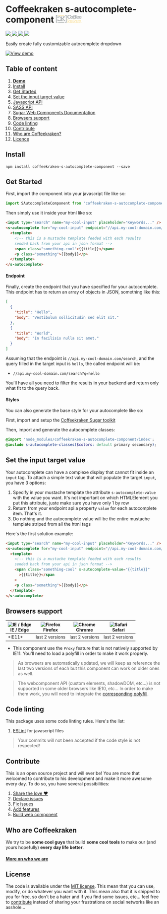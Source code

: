 # Coffeekraken s-autocomplete-component <img src=".resources/coffeekraken-logo.jpg" height="25px" />

<p>
	<!-- <a href="https://travis-ci.org/coffeekraken/s-autocomplete-component">
		<img src="https://img.shields.io/travis/coffeekraken/s-autocomplete-component.svg?style=flat-square" />
	</a> -->
	<a href="https://www.npmjs.com/package/coffeekraken-s-autocomplete-component">
		<img src="https://img.shields.io/npm/v/coffeekraken-s-autocomplete-component.svg?style=flat-square" />
	</a>
	<a href="https://github.com/coffeekraken/s-autocomplete-component/blob/master/LICENSE.txt">
		<img src="https://img.shields.io/npm/l/coffeekraken-s-autocomplete-component.svg?style=flat-square" />
	</a>
	<!-- <a href="https://github.com/coffeekraken/s-autocomplete-component">
		<img src="https://img.shields.io/npm/dt/coffeekraken-s-autocomplete-component.svg?style=flat-square" />
	</a>
	<a href="https://github.com/coffeekraken/s-autocomplete-component">
		<img src="https://img.shields.io/github/forks/coffeekraken/s-autocomplete-component.svg?style=social&label=Fork&style=flat-square" />
	</a>
	<a href="https://github.com/coffeekraken/s-autocomplete-component">
		<img src="https://img.shields.io/github/stars/coffeekraken/s-autocomplete-component.svg?style=social&label=Star&style=flat-square" />
	</a> -->
	<a href="https://twitter.com/coffeekrakenio">
		<img src="https://img.shields.io/twitter/url/http/coffeekrakenio.svg?style=social&style=flat-square" />
	</a>
	<a href="http://coffeekraken.io">
		<img src="https://img.shields.io/twitter/url/http/shields.io.svg?style=flat-square&label=coffeekraken.io&colorB=f2bc2b&style=flat-square" />
	</a>
</p>

<p class="lead">Easily create fully customizable autocomplete dropdown</p>

[![View demo](http://components.coffeekraken.io/assets/img/view-demo.png)](http://components.coffeekraken.io/app/s-autocomplete-component)

## Table of content

1. **[Demo](http://components.coffeekraken.io/app/s-autocomplete-component)**
2. [Install](#readme-install)
3. [Get Started](#readme-get-started)
4. [Set the input target value](#readme-value)
5. [Javascript API](doc/js)
6. [SASS API](doc/sass)
7. [Sugar Web Components Documentation](https://github.com/coffeekraken/sugar/blob/master/doc/webcomponent.md)
8. [Browsers support](#readme-browsers-support)
9. [Code linting](#readme-code-linting)
10. [Contribute](#readme-contribute)
11. [Who are Coffeekraken?](#readme-who-are-coffeekraken)
12. [Licence](#readme-license)

<a name="readme-install"></a>

## Install

```
npm install coffeekraken-s-autocomplete-component --save
```

<a name="readme-get-started"></a>

## Get Started

First, import the component into your javascript file like so:

```js
import SAutocompleteComponent from 'coffeekraken-s-autocomplete-component'
```

Then simply use it inside your html like so:

```html
<input type="search" name="my-cool-input" placeholder="Keywords..." />
<s-autocomplete for="my-cool-input" endpoint="//api.my-cool-domain.com/search">
  <template>
    <!-- this is a mustache template feeded with each results
    sended back from your api in json format -->
    <span class="something-cool">{{title}}</span>
    <p class="something">{{body}}</p>
  </template>
</s-autocomplete>
```

#### Endpoint

Finally, create the endpoint that you have specified for your autocomplete.
This endpoint has to return an array of objects in JSON, something like this:

```json
[
  {
    "title": "Hello",
    "body": "Vestibulum sollicitudin sed elit sit."
  },
  {
    "title": "World",
    "body": "In facilisis nulla sit amet."
  }
]
```

Assuming that the endpoint is `//api.my-cool-domain.com/search`, and the query filled in the target input is `hello`, the called endpoint will be:

- `//api.my-cool-domain.com/search?q=hello`

You'll have all you need to filter the results in your backend and return only what fit to the query back.

#### Styles

You can also generate the base style for your autocomplete like so:

First, import and setup the [Coffeekraken Sugar toolkit](https://github.com/coffeekraken/sugar)

Then, import and generate the autocomplete classes:

```scss
@import 'node_modules/coffeekraken-s-autocomplete-component/index';
@include s-autocomplete-classes($colors: default primary secondary);
```

<a id="readme-value"></a>

## Set the input target value

Your autocomplete can have a complexe display that cannot fit inside an `input` tag. To attach a simple text value that will populate the target `input`, you have 3 options:

1. Specify in your mustache template the attribute `s-autocomplete-value` with the value you want. It's not important on which HTMLElement you put this attribute, juste make sure you have only 1 by row
2. Return from your endpoint api a property `value` for each autocomplete item. That's it.
3. Do nothing and the autocomplete value will be the entire mustache template striped from all the html tags

Here's the first solution example:

```html
<input type="search" name="my-cool-input" placeholder="Keywords..." />
<s-autocomplete for="my-cool-input" endpoint="//api.my-cool-domain.com/search">
  <template>
    <!-- this is a mustache template feeded with each results
    sended back from your api in json format -->
    <span class="something-cool" s-autocomplete-value="{{title}}"
      >{{title}}</span
    >
    <p class="something">{{body}}</p>
  </template>
</s-autocomplete>
```

<a id="readme-browsers-support"></a>

## Browsers support

| <img src="https://raw.githubusercontent.com/godban/browsers-support-badges/master/src/images/edge.png" alt="IE / Edge" width="16px" height="16px" /></br>IE / Edge | <img src="https://raw.githubusercontent.com/godban/browsers-support-badges/master/src/images/firefox.png" alt="Firefox" width="16px" height="16px" /></br>Firefox | <img src="https://raw.githubusercontent.com/godban/browsers-support-badges/master/src/images/chrome.png" alt="Chrome" width="16px" height="16px" /></br>Chrome | <img src="https://raw.githubusercontent.com/godban/browsers-support-badges/master/src/images/safari.png" alt="Safari" width="16px" height="16px" /></br>Safari |
| ------------------------------------------------------------------------------------------------------------------------------------------------------------------ | ----------------------------------------------------------------------------------------------------------------------------------------------------------------- | -------------------------------------------------------------------------------------------------------------------------------------------------------------- | -------------------------------------------------------------------------------------------------------------------------------------------------------------- |
| \*IE11+                                                                                                                                                            | last 2 versions                                                                                                                                                   | last 2 versions                                                                                                                                                | last 2 versions                                                                                                                                                |

- This component use the `Proxy` feature that is not natively supported by IE11. You'll need to load a polyfill in order to make it work properly.

> As browsers are automatically updated, we will keep as reference the last two versions of each but this component can work on older ones as well.

> The webcomponent API (custom elements, shadowDOM, etc...) is not supported in some older browsers like IE10, etc... In order to make them work, you will need to integrate the [corresponding polyfill](https://www.webcomponents.org/polyfills).

<a id="readme-code-linting"></a>

## Code linting

This package uses some code linting rules. Here's the list:

1. [ESLint](https://eslint.org/) for javascript files

> Your commits will not been accepted if the code style is not respected!

<a id="readme-contribute"></a>

## Contribute

This is an open source project and will ever be! You are more that welcomed to contribute to his development and make it more awesome every day.
To do so, you have several possibilities:

1. [Share the love ❤️](https://github.com/Coffeekraken/coffeekraken/blob/master/contribute.md#contribute-share-the-love)
2. [Declare issues](https://github.com/Coffeekraken/coffeekraken/blob/master/contribute.md#contribute-declare-issues)
3. [Fix issues](https://github.com/Coffeekraken/coffeekraken/blob/master/contribute.md#contribute-fix-issues)
4. [Add features](https://github.com/Coffeekraken/coffeekraken/blob/master/contribute.md#contribute-add-features)
5. [Build web component](https://github.com/Coffeekraken/coffeekraken/blob/master/contribute.md#contribute-build-web-component)

<a id="readme-who-are-coffeekraken"></a>

## Who are Coffeekraken

We try to be **some cool guys** that build **some cool tools** to make our (and yours hopefully) **every day life better**.

#### [More on who we are](https://github.com/Coffeekraken/coffeekraken/blob/master/who-are-we.md)

<a id="readme-license"></a>

## License

The code is available under the [MIT license](LICENSE). This mean that you can use, modify, or do whatever you want with it. This mean also that it is shipped to you for free, so don't be a hater and if you find some issues, etc... feel free to [contribute](https://github.com/Coffeekraken/coffeekraken/blob/master/contribute.md) instead of sharing your frustrations on social networks like an asshole...
